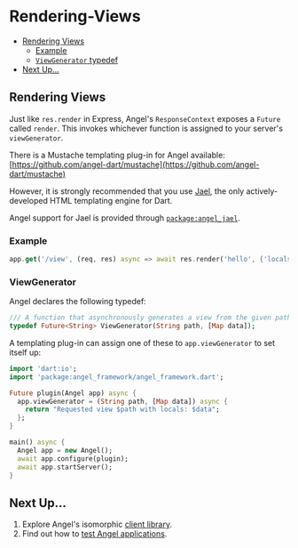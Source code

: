 # Rendering-Views

* [Rendering Views](rendering-views.md#rendering-views)
  * [Example](rendering-views.md#example)
  * [`ViewGenerator` typedef](rendering-views.md#viewgenerator)
* [Next Up...](rendering-views.md#next-up)

## Rendering Views

Just like `res.render` in Express, Angel's `ResponseContext` exposes a `Future` called `render`. This invokes whichever function is assigned to your server's `viewGenerator`.

There is a Mustache templating plug-in for Angel available: [https://github.com/angel-dart/mustache](https://github.com/angel-dart/mustache)

However, it is strongly recommended that you use [Jael](https://github.com/angel-dart/jael), the only actively-developed HTML templating engine for Dart.

Angel support for Jael is provided through [`package:angel_jael`](https://pub.dartlang.org/packages/angel_jael).

### Example

```dart
app.get('/view', (req, res) async => await res.render('hello', {'locals': ['foo', 'bar']});
```

### ViewGenerator

Angel declares the following typedef:

```dart
/// A function that asynchronously generates a view from the given path and data.
typedef Future<String> ViewGenerator(String path, [Map data]);
```

A templating plug-in can assign one of these to `app.viewGenerator` to set itself up:

```dart
import 'dart:io';
import 'package:angel_framework/angel_framework.dart';

Future plugin(Angel app) async {
  app.viewGenerator = (String path, [Map data]) async {
    return "Requested view $path with locals: $data";
  };
}

main() async {
  Angel app = new Angel();
  await app.configure(plugin);
  await app.startServer();
}
```

## Next Up...

1. Explore Angel's isomorphic [client library](https://github.com/angel-dart/client).
2. Find out how to [test Angel applications](https://github.com/angel-dart/gitbook/tree/a01c5d4d8f4ee5af51a98f770c765ff9e05ead1f/the-basics/testing.md).

